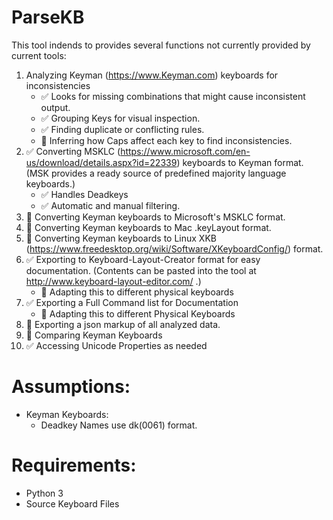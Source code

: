 # ParseKB
This tool indends to provides several functions not currently provided by current tools:
1. Analyzing Keyman (https://www.Keyman.com) keyboards for inconsistencies
    * :white_check_mark: Looks for missing combinations that might cause inconsistent output. 
    * :white_check_mark: Grouping Keys for visual inspection.
    * :white_check_mark: Finding duplicate or conflicting rules. 
    * :black_square_button: Inferring how Caps affect each key to find inconsistencies.
2. :white_check_mark: Converting MSKLC (https://www.microsoft.com/en-us/download/details.aspx?id=22339) keyboards to Keyman format. (MSK provides a ready source of predefined majority language keyboards.)  
    * :white_check_mark: Handles Deadkeys
    * :white_check_mark: Automatic and manual filtering.
3. :black_square_button: Converting Keyman keyboards to Microsoft's MSKLC format.
4. :black_square_button: Converting Keyman keyboards to Mac .keyLayout format.
5. :black_square_button: Converting Keyman keyboards to Linux XKB (https://www.freedesktop.org/wiki/Software/XKeyboardConfig/) format.
6. :white_check_mark: Exporting to Keyboard-Layout-Creator format for easy documentation. (Contents can be pasted into the tool at http://www.keyboard-layout-editor.com/ .)
    * :black_square_button: Adapting this to different physical keyboards
7. :white_check_mark: Exporting a Full Command list for Documentation
    * :black_square_button: Adapting this to different Physical Keyboards
8. :black_square_button: Exporting a json markup of all analyzed data.
9. :black_square_button: Comparing Keyman Keyboards
10. :white_check_mark: Accessing Unicode Properties as needed

# Assumptions:
* Keyman Keyboards:
  * Deadkey Names use dk(0061) format.

# Requirements:
* Python 3
* Source Keyboard Files
